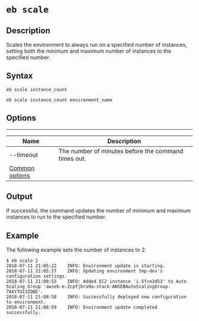 # `eb scale`<a name="eb3-scale"></a>

## Description<a name="eb3-scaledescription"></a>

Scales the environment to always run on a specified number of instances, setting both the minimum and maximum number of instances to the specified number\.

## Syntax<a name="eb3-scalesyntax"></a>

 `eb scale instance_count`

 `eb scale instance_count environment_name`

## Options<a name="eb3-scaleoptions"></a>


****  

|  Name  |  Description  | 
| --- | --- | 
|  \-\-timeout  |  The number of minutes before the command times out\.  | 
|  [Common options](eb3-cmd-options.md)  |  | 

## Output<a name="eb3-scaleoutput"></a>

If successful, the command updates the number of minimum and maximum instances to run to the specified number\.

## Example<a name="eb3-scaleexample"></a>

The following example sets the number of instances to 2\.

```
$ eb scale 2
2018-07-11 21:05:22    INFO: Environment update is starting.
2018-07-11 21:05:27    INFO: Updating environment tmp-dev's configuration settings.
2018-07-11 21:08:53    INFO: Added EC2 instance 'i-5fce3d53' to Auto Scaling Group 'awseb-e-2cpfjbra9a-stack-AWSEBAutoScalingGroup-7AXY7U13ZQ6E'.
2018-07-11 21:08:58    INFO: Successfully deployed new configuration to environment.
2018-07-11 21:08:59    INFO: Environment update completed successfully.
```